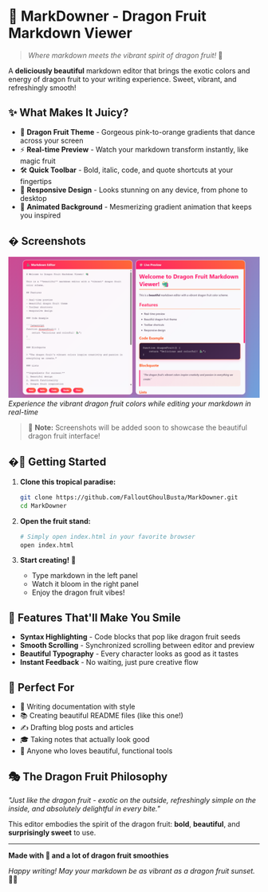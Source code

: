 # 🐲 MarkDowner - Dragon Fruit Markdown Viewer

> *Where markdown meets the vibrant spirit of dragon fruit!* 🌺

A **deliciously beautiful** markdown editor that brings the exotic colors and energy of dragon fruit to your writing experience. Sweet, vibrant, and refreshingly smooth!

## ✨ What Makes It Juicy?

- 🎨 **Dragon Fruit Theme** - Gorgeous pink-to-orange gradients that dance across your screen
- ⚡ **Real-time Preview** - Watch your markdown transform instantly, like magic fruit
- 🛠️ **Quick Toolbar** - Bold, italic, code, and quote shortcuts at your fingertips
- 📱 **Responsive Design** - Looks stunning on any device, from phone to desktop
- 🌈 **Animated Background** - Mesmerizing gradient animation that keeps you inspired

## � Screenshots

![MarkDowner Dragon Fruit Theme](screenshots/markdowner-preview.png)
*Experience the vibrant dragon fruit colors while editing your markdown in real-time*

> 📝 **Note:** Screenshots will be added soon to showcase the beautiful dragon fruit interface!

## �🚀 Getting Started

1. **Clone this tropical paradise:**
   ```bash
   git clone https://github.com/FalloutGhoulBusta/MarkDowner.git
   cd MarkDowner
   ```

2. **Open the fruit stand:**
   ```bash
   # Simply open index.html in your favorite browser
   open index.html
   ```

3. **Start creating!** 🎉
   - Type markdown in the left panel
   - Watch it bloom in the right panel
   - Enjoy the dragon fruit vibes!

## 🍃 Features That'll Make You Smile

- **Syntax Highlighting** - Code blocks that pop like dragon fruit seeds
- **Smooth Scrolling** - Synchronized scrolling between editor and preview
- **Beautiful Typography** - Every character looks as good as it tastes
- **Instant Feedback** - No waiting, just pure creative flow

## 🌟 Perfect For

- 📝 Writing documentation with style
- 📚 Creating beautiful README files (like this one!)
- ✍️ Drafting blog posts and articles
- 🎓 Taking notes that actually look good
- 🎨 Anyone who loves beautiful, functional tools

## 🎭 The Dragon Fruit Philosophy

*"Just like the dragon fruit - exotic on the outside, refreshingly simple on the inside, and absolutely delightful in every bite."*

This editor embodies the spirit of the dragon fruit: **bold**, **beautiful**, and **surprisingly sweet** to use.

---

**Made with 💖 and a lot of dragon fruit smoothies**

*Happy writing! May your markdown be as vibrant as a dragon fruit sunset.* 🌅✨
